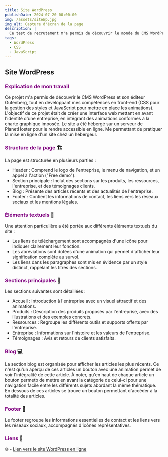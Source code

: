 ```yaml
---
title: Site WordPress
publishDate: 2024-07-20 00:00:00
img: /assets/siteWp.jpg
img_alt: Capture d'écran de la page
description: |
  Ce test de recrutement m'a permis de découvrir le monde du CMS WordPress et de monter en compétence dans le domaine du webDesign et de la partie Front-End du développement.
tags:
  - WordPress
  - CSS
  - JavaScript
---
```


## Site WordPress

### <font color="purple">Explication de mon travail</font>

Ce projet m'a permis de découvrir le CMS WordPress et son éditeur Gutenberg, tout en développant mes compétences en front-end (CSS pour la gestion des styles et JavaScript pour mettre en place les animations).
L'objectif de ce projet était de créer une interface web mettant en avant l'identité d'une entreprise, en intégrant des animations conformes à la charte graphique imposée. Le site a été hébergé sur un serveur de PlanetHoster pour le rendre accessible en ligne.
Me permettant de pratiquer la mise en ligne d'un site chez un hébergeur.

### <font color="purple">Structure de la page</font> 🏗️

La page est structurée en plusieurs parties :

- Header : Comprend le logo de l'entreprise, le menu de navigation, et un appel à l'action ("Free demo").
- Section principale : Inclut des sections sur les produits, les ressources, l'entreprise, et des témoignages clients.
- Blog : Présente des articles récents et des actualités de l'entreprise.
- Footer : Contient les informations de contact, les liens vers les réseaux sociaux et les mentions légales.

### <font color="purple">Éléments textuels</font> 📝

Une attention particulière a été portée aux différents éléments textuels du site :

- Les liens de téléchargement sont accompagnés d'une icône pour indiquer clairement leur fonction.
- Les abréviations sont dotées d'une animation qui permet d'afficher leur signification complète au survol.
- Les liens dans les paragraphes sont mis en évidence par un style distinct, rappelant les titres des sections.

### <font color="purple">Sections principales</font> 📂

Les sections suivantes sont détaillées :

- Accueil : Introduction à l'entreprise avec un visuel attractif et des animations.
- Produits : Description des produits proposés par l'entreprise, avec des illustrations et des exemples concrets.
- Ressources : Regroupe les différents outils et supports offerts par l'entreprise.
- Entreprise : Informations sur l'histoire et les valeurs de l'entreprise.
- Témoignages : Avis et retours de clients satisfaits.

### <font color="purple">Blog</font> 💻

La section blog est organisée pour afficher les articles les plus récents. Ce n'est qu'un aperçu de ces articles un bouton avec une animation permet de voir l'intégralité de cette article. À noter, qu'en haut de chaque article un bouton permetb de mettre en avant la catégorie de celui-ci pour une navigation facile entre les différents sujets abordant la même thématique.
En dessous de ces articles se trouve un bouton permettant d'accéder à la totalité des articles.

### <font color="purple">Footer</font> 👣

Le footer regroupe les informations essentielles de contact et les liens vers les réseaux sociaux, accompagnés d'icônes représentatives.

### <font color="purple">Liens</font> 🔗

🌐 - <a href="https://testblet.go.yj.fr" target="_blank">Lien vers le site WordPress en ligne</a>

